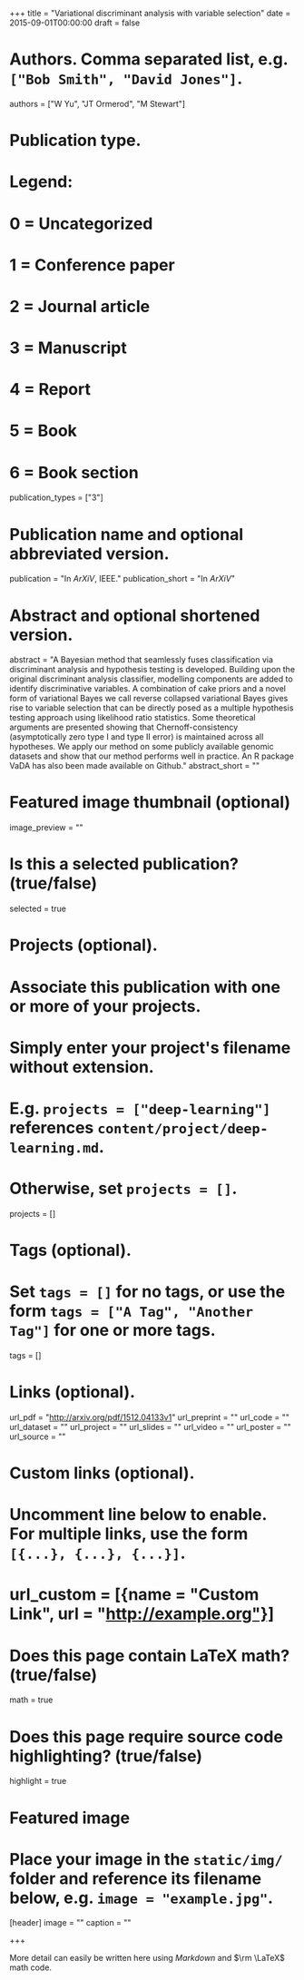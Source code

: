 +++
title = "Variational discriminant analysis with variable selection"
date = 2015-09-01T00:00:00
draft = false

# Authors. Comma separated list, e.g. `["Bob Smith", "David Jones"]`.
authors = ["W Yu", "JT Ormerod", "M Stewart"]

# Publication type.
# Legend:
# 0 = Uncategorized
# 1 = Conference paper
# 2 = Journal article
# 3 = Manuscript
# 4 = Report
# 5 = Book
# 6 = Book section
publication_types = ["3"]

# Publication name and optional abbreviated version.
publication = "In *ArXiV*, IEEE."
publication_short = "In *ArXiV*"

# Abstract and optional shortened version.
abstract = "A Bayesian method that seamlessly fuses classification via discriminant analysis and hypothesis testing is developed. Building upon the original discriminant analysis classifier, modelling components are added to identify discriminative variables. A combination of cake priors and a novel form of variational Bayes we call reverse collapsed variational Bayes gives rise to variable selection that can be directly posed as a multiple hypothesis testing approach using likelihood ratio statistics. Some theoretical arguments are presented showing that Chernoff-consistency (asymptotically zero type I and type II error) is maintained across all hypotheses. We apply our method on some publicly available genomic datasets and show that our method performs well in practice. An R package VaDA has also been made available on Github."
abstract_short = ""

# Featured image thumbnail (optional)
image_preview = ""

# Is this a selected publication? (true/false)
selected = true

# Projects (optional).
#   Associate this publication with one or more of your projects.
#   Simply enter your project's filename without extension.
#   E.g. `projects = ["deep-learning"]` references `content/project/deep-learning.md`.
#   Otherwise, set `projects = []`.
projects = []

# Tags (optional).
#   Set `tags = []` for no tags, or use the form `tags = ["A Tag", "Another Tag"]` for one or more tags.
tags = []

# Links (optional).
url_pdf = "http://arxiv.org/pdf/1512.04133v1"
url_preprint = ""
url_code = ""
url_dataset = ""
url_project = ""
url_slides = ""
url_video = ""
url_poster = ""
url_source = ""

# Custom links (optional).
#   Uncomment line below to enable. For multiple links, use the form `[{...}, {...}, {...}]`.
# url_custom = [{name = "Custom Link", url = "http://example.org"}]

# Does this page contain LaTeX math? (true/false)
math = true

# Does this page require source code highlighting? (true/false)
highlight = true

# Featured image
# Place your image in the `static/img/` folder and reference its filename below, e.g. `image = "example.jpg"`.
[header]
image = ""
caption = ""

+++

More detail can easily be written here using *Markdown* and $\rm \LaTeX$ math code.

